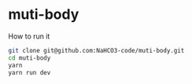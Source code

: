 # muti-body

How to run it
```bash
git clone git@github.com:NaHCO3-code/muti-body.git
cd muti-body
yarn
yarn run dev
```
